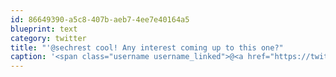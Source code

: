 ```yaml
---
id: 86649390-a5c8-407b-aeb7-4ee7e40164a5
blueprint: text
category: twitter
title: "'@sechrest cool! Any interest coming up to this one?"
caption: '<span class="username username_linked">@<a href="https://twitter.com/sechrest" title="John Sechrest">sechrest</a></span> cool! Any interest coming up to this one?'
---
```

